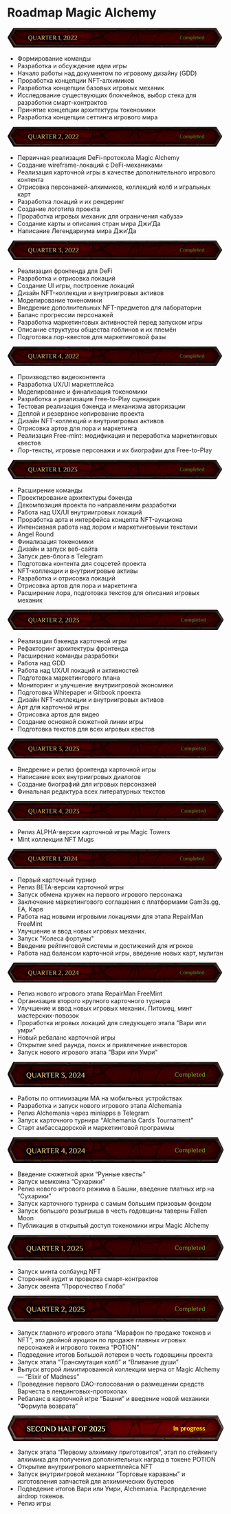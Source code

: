 # Roadmap Magic Alchemy

![](images/1.2x.png)

- Формирование команды
- Разработка и обсуждение идеи игры
- Начало работы над документом по игровому дизайну (GDD)
- Проработка концепции NFT-алхимиков
- Разработка концепции базовых игровых механик
- Исследование существующих блокчейнов, выбор стека для разработки смарт-контрактов
- Принятие концепции архитектуры токеномики
- Разработка концепции сеттинга игрового мира

![](images/2.2x.png)

- Первичная реализация DeFi-протокола Magic Alchemy
- Создание wireframe-локаций с DeFi-механиками 
- Реализация карточной игры в качестве дополнительного игрового контента 
- Отрисовка персонажей-алхимиков, коллекций колб и игральных карт 
- Разработка локаций и их рендеринг 
- Создание логотипа проекта 
- Проработка игровых механик для ограничения «абуза»
- Создание карты и описания стран мира Джи’Да 
- Написание Легендариума мира Джи’Да

![](images/3.2x.png)

- Реализация фронтенда для DeFi
- Разработка и отрисовка локаций
- Создание UI игры, построение локаций
- Дизайн NFT-коллекции и внутриигровых активов
- Моделирование токеномики
- Внедрение дополнительных NFT-предметов для лаборатории
- Баланс прогрессии персонажей
- Разработка маркетинговых активностей перед запуском игры
- Описание структуры общества гоблинов и их племён
- Подготовка лор-квестов для маркетинговой фазы

![](images/4.2x.png)

- Производство видеоконтента
- Разработка UX/UI маркетплейса
- Моделирование и финализация токеномики
- Разработка и реализация Free-to-Play сценария
- Тестовая реализация бэкенда и механизма авторизации
- Деплой и резервное копирование проекта
- Дизайн NFT-коллекций и внутриигровых активов
- Отрисовка артов для лора и маркетинга
- Реализация Free-mint: модификация и переработка маркетинговых квестов
- Лор-тексты, игровые персонажи и их биографии для Free-to-Play

![](images/5.2x.png)

- Расширение команды 
- Проектирование архитектуры бэкенда
- Декомпозиция проекта по направлениям разработки
- Работа над UX/UI внутриигровых локаций
- Проработка арта и интерфейса концепта NFT-аукциона
- Интенсивная работа над лором и маркетинговыми текстами
- Angel Round
- Финализация токеномики
- Дизайн и запуск веб-сайта
- Запуск дев-блога в Telegram
- Подготовка контента для соцсетей проекта
- NFT-коллекции и внутриигровые активы
- Разработка и отрисовка локаций
- Отрисовка артов для лора и маркетинга
- Расширение лора, подготовка текстов для описания игровых механик

![](images/6.2x.png)

- Реализация бэкенда карточной игры
- Рефакторинг архитектуры фронтенда
- Расширение команды разработки
- Работа над GDD
- Работа над UX/UI локаций и активностей
- Подготовка маркетингового плана
- Мониторинг и улучшение внутриигровой экономики
- Подготовка Whitepaper и Gitbook проекта
- Дизайн NFT-коллекции и внутриигровых активов
- Арт для карточной игры
- Отрисовка артов для видео
- Создание основной сюжетной линии игры
- Подготовка текстов для всех игровых квестов

![](images/7.2x.png)

- Внедрение и релиз фронтенда карточной игры
- Написание всех внутриигровых диалогов
- Создание биографий для игровых персонажей
- Финальная редактура всех литературных текстов

![](images/8.2x.png)

- Релиз ALPHA-версии карточной игры Magic Towers
- Mint коллекции NFT Mugs

![](images/9.2x.png)

- Первый карточный турнир
- Релиз BETA-версии карточной игры
- Запуск обмена кружек на первого игрового персонажа 
- Заключение маркетингового соглашения с платформами Gam3s.gg, EA, Карв
- Работа над новыми игровыми локациями для этапа RepairMan FreeMint
- Улучшение и ввод новых игровых механик. 
- Запуск "Колеса фортуны"
- Введение рейтинговой системы и достижений для игроков
- Работа над балансом карточной игры, введение новых карт, мулиган

![](images/10.2x.png)

- Релиз нового игрового этапа RepairMan FreeMint
- Организация второго крупного карточного турнира
- Улучшение и ввод новых игровых механик. Питомец, минт мастерских-повозок
- Проработка игровых локаций для следующего этапа "Вари или умри"
- Новый ребаланс карточной игры
- Открытие seed раунда, поиск и привлечение инвесторов
- Запуск нового игрового этапа "Вари или Умри"


![](images/11.2x.png)

- Работы по оптимизации МА на мобильных устройствах
- Разработка и запуск нового игрового этапа Alchemania
- Релиз Alchemania через miniapps в Telegram
- Запуск карточного турнира “Alchemania Cards Tournament”
- Старт амбассадорской и маркетинговой программы

![](images/12.2x.png)

- Введение сюжетной арки “Рунные квесты”
- Запуск мемкоина “Сухарики”
- Релиз нового игрового режима в Башни, введение платных игр на “Сухарики”
- Запуск карточного турнира с самым большим призовым фондом
- Запуск большого розыгрыша  в честь годовщины таверны Fallen Moon
- Публикация в открытый доступ токеномики игры Magic Alchemy

![](images/13.2x.png)


- Запуск минта солбаунд NFT
- Сторонний аудит и проверка смарт-контрактов
- Запуск эвента “Пророчество Глоба”

![](images/14.2x.png)
- Запуск главного игрового этапа “Марафон по продаже токенов и NFT”, это двойной  аукцион по продаже главных игровых персонажей  и игрового токена “POTION”
- Подведение итогов Большой лотереи в честь годовщины проекта
- Запуск этапа “Трансмутация колб” и “Вливание души”
- Выпуск второй лимитированной коллекции мерча от Magic Alchemy — “Elixir of Madness”
- Проведение первого DAO-голосования о размещении средств Варчеста в лендинговых-протоколах
- Ребаланс в карточной игре “Башни” и введение новой механики “Формула возврата”

![](images/15.2x.png)

- Запуск этапа “Первому алхимику приготовится”, этап по стейкингу алхимика для получения дополнительных наград в токене POTION
- Открытие внутриигрового маркетплейса NFT
- Запуск внутриигровой механики “Торговые караваны” и изготовления запчастей для алхимических бустеров
- Подведение итогов Вари или Умри, Alchemania. Распределение airdrop токенов.
- Релиз игры
